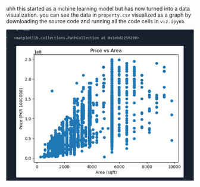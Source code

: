 uhh this started as a mchine learning model but has now turned into a data visualization. you can see the data in `property.csv` visualized as a graph by downloading the source code and running all the code cells in `viz.ipynb`.

![scatter plot](image.png)